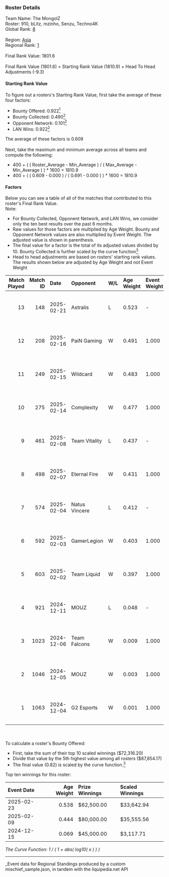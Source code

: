### Roster Details<br />
Team Name: The MongolZ<br />
Roster: 910, bLitz, mzinho, Senzu, Techno4K<br />
Global Rank: [8](../../standings_global_2025_06_02.md)<br />
<br />
Region: [Asia]( ../../standings_asia_2025_06_02.md)<br />
Regional Rank: [1]( ../../standings_asia_2025_06_02.md)<br />
<br />
Final Rank Value:  1801.6<br />
<br />
Final Rank Value (1801.6) = Starting Rank Value (1810.9) + Head To Head Adjustments (-9.3)<br />

#### Starting Rank Value<br />
To figure out a rosters's Starting Rank Value, first take the average of these four factors:<br />
- Bounty Offered: 0.922[<sup>1</sup>](#table2)
- Bounty Collected: 0.490[<sup>2</sup>](#table1)
- Opponent Network: 0.101[<sup>2</sup>](#table1)
- LAN Wins: 0.922[<sup>2</sup>](#table1)

The average of these factors is 0.609<br />
<br />
Next, take the maximum and minimum average across all teams and compute the following:<br />
- 400 + ( ( Roster_Average - Min_Average ) / ( Max_Average - Min_Average ) ) * 1600 = 1810.9
- 400 + ( ( 0.609 - 0.000 ) / ( 0.691 - 0.000 ) ) * 1600 = 1810.9


#### Factors<br />
Below you can see a table of all of the matches that contributed to this roster's Final Rank Value.<br />
Note:<br />

- For Bounty Collected, Opponent Network, and LAN Wins, we consider only the ten best results over the past 6 months.
- Raw values for those factors are multiplied by Age Weight. Bounty and Opponent Network values are also multiplied by Event Weight. The adjusted value is shown in parenthesis.
- The final value for a factor is the total of its adjusted values divided by 10. Bounty Collected is further scaled by the curve function[<sup>3</sup>](#curveFunction)
- Head to head adjustments are based on rosters' starting rank values. The results shown below are adjusted by Age Weight and not Event Weight
<span id="table1"></span><br />


| Match Played | Match ID | Date       | Opponent      | W/L | Age Weight | Event Weight | Bounty Collected | Opponent Network | LAN Wins  | H2H Adj. | Roster                              |
| -: | -: | :- | :- | :- | :- | :- | :- | :- | :- | -: | :- |
|           13 |      148 | 2025-02-21 | Astralis      | L   | 0.523      | -            | -                | -                | -         |    -6.55 | 910, bLitz, mzinho, Senzu, Techno4K |
|           12 |      208 | 2025-02-16 | PaiN Gaming   | W   | 0.491      | 1.000        | 0.481 (0.236)    | 0.453 (0.223)    | 1 (0.491) |     3.78 | 910, bLitz, mzinho, Senzu, Techno4K |
|           11 |      249 | 2025-02-15 | Wildcard      | W   | 0.483      | 1.000        | 0.212 (0.102)    | 0.291 (0.141)    | 1 (0.483) |     0.39 | 910, bLitz, mzinho, Senzu, Techno4K |
|           10 |      275 | 2025-02-14 | Complexity    | W   | 0.477      | 1.000        | 0.128 (0.061)    | 0.089 (0.042)    | 1 (0.477) |     0.14 | 910, bLitz, mzinho, Senzu, Techno4K |
|            9 |      461 | 2025-02-08 | Team Vitality | L   | 0.437      | -            | -                | -                | -         |    -7.24 | 910, bLitz, mzinho, Senzu, Techno4K |
|            8 |      498 | 2025-02-07 | Eternal Fire  | W   | 0.431      | 1.000        | 0.927 (0.399)    | 0.724 (0.312)    | 1 (0.431) |     9.54 | 910, bLitz, mzinho, Senzu, Techno4K |
|            7 |      574 | 2025-02-04 | Natus Vincere | L   | 0.412      | -            | -                | -                | -         |   -10.80 | 910, bLitz, mzinho, Senzu, Techno4K |
|            6 |      592 | 2025-02-03 | GamerLegion   | W   | 0.403      | 1.000        | 0.137 (0.055)    | 0.447 (0.180)    | 1 (0.403) |     1.14 | 910, bLitz, mzinho, Senzu, Techno4K |
|            5 |      603 | 2025-02-02 | Team Liquid   | W   | 0.397      | 1.000        | 0.116 (0.046)    | 0.267 (0.106)    | 1 (0.397) |     0.42 | 910, bLitz, mzinho, Senzu, Techno4K |
|            4 |      921 | 2024-12-11 | MOUZ          | L   | 0.048      | -            | -                | -                | -         |    -0.39 | 910, bLitz, mzinho, Senzu, Techno4K |
|            3 |     1023 | 2024-12-06 | Team Falcons  | W   | 0.009      | 1.000        | 1.000 (0.009)    | 0.676 (0.006)    | 1 (0.009) |     0.18 | 910, bLitz, mzinho, Senzu, Techno4K |
|            2 |     1046 | 2024-12-05 | MOUZ          | W   | 0.003      | 1.000        | 1.000 (0.003)    | 0.567 (0.001)    | 1 (0.003) |     0.06 | 910, bLitz, mzinho, Senzu, Techno4K |
|            1 |     1063 | 2024-12-04 | G2 Esports    | W   | 0.001      | 1.000        | 0.214 (0.000)    | 0.245 (0.000)    | 1 (0.001) |     0.00 | 910, bLitz, mzinho, Senzu, Techno4K |

<br />
<span id="table2"></span><br />
To calculate a roster's Bounty Offered:<br />

- First, take the sum of their top 10 scaled winnings ($72,316.20)
- Divide that value by the 5th highest value among all rosters ($87,854.17)
- The final value (0.82) is scaled by the curve function.[<sup>3</sup>](#curveFunction)

Top ten winnings for this roster:<br />

| Event Date | Age Weight | Prize Winnings | Scaled Winnings |
| :- | -: | :- | :- |
| 2025-02-23 |      0.538 | $62,500.00     | $33,642.94      |
| 2025-02-09 |      0.444 | $80,000.00     | $35,555.56      |
| 2024-12-15 |      0.069 | $45,000.00     | $3,117.71       |


<span id="curveFunction"></span>_The Curve Function: 1 / ( 1 + abs( log10( x ) ) )_<br />

---
_Event data for Regional Standings produced by a custom mischief_sample.json, in tandem with the liquipedia.net API<br />
